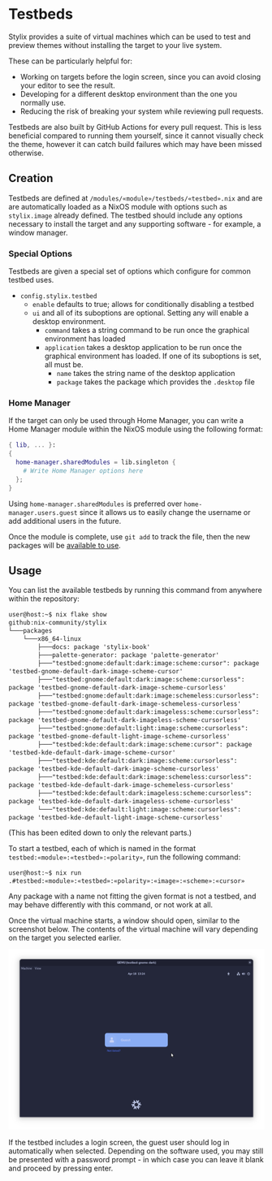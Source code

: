 # Testbeds

Stylix provides a suite of virtual machines which can be used to test and
preview themes without installing the target to your live system.

These can be particularly helpful for:

- Working on targets before the login screen, since you can avoid closing your
editor to see the result.
- Developing for a different desktop environment than the one you normally use.
- Reducing the risk of breaking your system while reviewing pull requests.

Testbeds are also built by GitHub Actions for every pull request. This is less
beneficial compared to running them yourself, since it cannot visually check the
theme, however it can catch build failures which may have been missed otherwise.

## Creation

Testbeds are defined at `/modules/«module»/testbeds/«testbed».nix` and are are
automatically loaded as a NixOS module with options such as `stylix.image`
already defined. The testbed should include any options necessary to install the
target and any supporting software - for example, a window manager.

### Special Options

Testbeds are given a special set of options which configure for common testbed
uses.

- `config.stylix.testbed`
  - `enable` defaults to true; allows for conditionally disabling a testbed
  - `ui` and all of its suboptions are optional. Setting any will enable a
    desktop environment.
    - `command` takes a string command to be run once the graphical environment
      has loaded
    - `application` takes a desktop application to be run once the graphical
      environment has loaded. If one of its suboptions is set, all must be.
      - `name` takes the string name of the desktop application
      - `package` takes the package which provides the `.desktop` file

### Home Manager

If the target can only be used through Home Manager, you can write a Home
Manager module within the NixOS module using the following format:

```nix
{ lib, ... }:
{
  home-manager.sharedModules = lib.singleton {
    # Write Home Manager options here
  };
}
```

Using `home-manager.sharedModules` is preferred over `home-manager.users.guest`
since it allows us to easily change the username or add additional users in the
future.

Once the module is complete, use `git add` to track the file, then the new
packages will be [available to use](#usage).

## Usage

You can list the available testbeds by running this command from anywhere within
the repository:

```console
user@host:~$ nix flake show
github:nix-community/stylix
└───packages
    └───x86_64-linux
        ├───docs: package 'stylix-book'
        ├───palette-generator: package 'palette-generator'
        ├───"testbed:gnome:default:dark:image:scheme:cursor": package 'testbed-gnome-default-dark-image-scheme-cursor'
        ├───"testbed:gnome:default:dark:image:scheme:cursorless": package 'testbed-gnome-default-dark-image-scheme-cursorless'
        ├───"testbed:gnome:default:dark:image:schemeless:cursorless": package 'testbed-gnome-default-dark-image-schemeless-cursorless'
        ├───"testbed:gnome:default:dark:imageless:scheme:cursorless": package 'testbed-gnome-default-dark-imageless-scheme-cursorless'
        ├───"testbed:gnome:default:light:image:scheme:cursorless": package 'testbed-gnome-default-light-image-scheme-cursorless'
        ├───"testbed:kde:default:dark:image:scheme:cursor": package 'testbed-kde-default-dark-image-scheme-cursor'
        ├───"testbed:kde:default:dark:image:scheme:cursorless": package 'testbed-kde-default-dark-image-scheme-cursorless'
        ├───"testbed:kde:default:dark:image:schemeless:cursorless": package 'testbed-kde-default-dark-image-schemeless-cursorless'
        ├───"testbed:kde:default:dark:imageless:scheme:cursorless": package 'testbed-kde-default-dark-imageless-scheme-cursorless'
        └───"testbed:kde:default:light:image:scheme:cursorless": package 'testbed-kde-default-light-image-scheme-cursorless'
```

(This has been edited down to only the relevant parts.)

To start a testbed, each of which is named in the format
`testbed:«module»:«testbed»:«polarity»`, run the following command:

```console
user@host:~$ nix run .#testbed:«module»:«testbed»:«polarity»:«image»:«scheme»:«cursor»
```

Any package with a name not fitting the given format is not a testbed, and may
behave differently with this command, or not work at all.

Once the virtual machine starts, a window should open, similar to the screenshot
below. The contents of the virtual machine will vary depending on the target you
selected earlier.

![GDM login screen with a dark background color and showing a guest user](testbed_gnome_default_dark.png)

If the testbed includes a login screen, the guest user should log in
automatically when selected. Depending on the software used, you may still be
presented with a password prompt - in which case you can leave it blank and
proceed by pressing enter.
